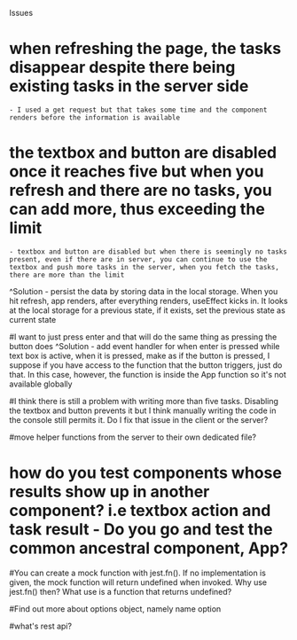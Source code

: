 Issues
# when refreshing the page, the tasks disappear despite there being existing tasks in the server side
    - I used a get request but that takes some time and the component renders before the information is available

# the textbox and button are disabled once it reaches five but when you refresh and there are no tasks, you can add more, thus exceeding the limit
    - textbox and button are disabled but when there is seemingly no tasks present, even if there are in server, you can continue to use the textbox and push more tasks in the server, when you fetch the tasks, there are more than the limit

^Solution - persist the data by storing data in the local storage. When you hit refresh, app renders, after everything renders, useEffect kicks in. It looks at the local storage for a previous state, if it exists, set the previous state as current state

#I want to just press enter and that will do the same thing as pressing the button does
^Solution - add event handler for when enter is pressed while text box is active, when it is pressed, make as if the button is pressed, I suppose if you have access to the function that the button triggers, just do that. In this case, however, the function is inside the App function so it's not available globally


#I think there is still a problem with writing more than five tasks. Disabling the textbox and button prevents it but I think manually writing the code in the console still permits it. Do I fix that issue in the client or the server?

#move helper functions from the server to their own dedicated file?

# how do you test components whose results show up in another component? i.e textbox action and task result - Do you go and test the common ancestral component, App?

#You can create a mock function with jest.fn(). If no implementation is given, the mock function will return undefined when invoked. Why use jest.fn() then? What use is a function that returns undefined?

#Find out more about options object, namely name option

#what's rest api?

